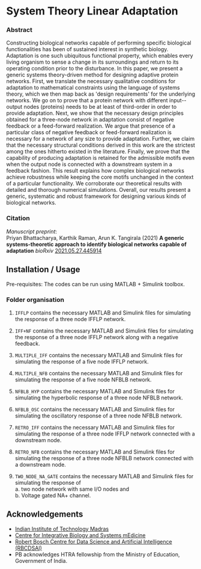 # System Theory Linear Adaptation

### Abstract

Constructing biological networks capable of performing specific biological functionalities has been of sustained interest in synthetic biology. Adaptation is one such ubiquitous functional property, which enables every living organism to sense a change in its surroundings and return to its operating condition prior to the disturbance. In this paper, we present a generic systems theory-driven method for designing adaptive protein networks. First, we translate the necessary qualitative conditions for adaptation to mathematical constraints using the language of systems theory, which we then map back as 'design requirements' for the underlying networks. We go on to prove that a protein network with different input--output nodes (proteins) needs to be at least of third-order in order to provide adaptation. Next, we show that the necessary design principles obtained for a three-node network in adaptation consist of negative feedback or a feed-forward realization. We argue that presence of a particular class of negative feedback or feed-forward realization is necessary for a network of any size to provide adaptation. Further, we claim that the necessary structural conditions derived in this work are the strictest among the ones hitherto existed in the literature. Finally, we prove that the capability of producing adaptation is retained for the admissible motifs even when the output node is connected with a downstream system in a feedback fashion. This result explains how complex biological networks achieve robustness while keeping the core motifs unchanged in the context of a particular functionality. We corroborate our theoretical results with detailed and thorough numerical simulations. Overall, our results present a generic, systematic and robust framework for designing various kinds of biological networks.

### Citation

_Manuscript preprint_:  
Priyan Bhattacharya, Karthik Raman, Arun K. Tangirala (2021) **A generic systems-theoretic approach to identify biological networks capable of adaptation** _bioRxiv_ [2021.05.27.445914](https://doi.org/10.1101/2021.05.27.445914)

## Installation / Usage

Pre-requisites: The codes can be run using MATLAB + Simulink toolbox.

### Folder organisation

1. `IFFLP` contains the necessary MATLAB and Simulink files for simulating the response of a three node IFFLP network.

2. `IFF+NF` contains the necessary MATLAB and Simulink files for simulating the response of a three node IFFLP network along with a negative feedback.

3. `MULTIPLE_IFF` contains the necessary MATLAB and Simulink files for simulating the response of a five node IFFLP network.

4. `MULTIPLE_NFB` contains the necessary MATLAB and Simulink files for simulating the response of a five node NFBLB network.

5. `NFBLB_HYP` contains the necessary MATLAB and Simulink files for simulating the hyperbolic response of a three node NFBLB network.

6. `NFBLB_OSC` contains the necessary MATLAB and Simulink files for simulating the oscillatory response of a three node NFBLB network.

7. `RETRO_IFF` contains the necessary MATLAB and Simulink files for simulating the response of a three node IFFLP network connected with a downstream node.

8. `RETRO_NFB` contains the necessary MATLAB and Simulink files for simulating the response of a three node NFBLB network connected with a downstream node.

9. `TWO_NODE_NA_GATE` contains the necessary MATLAB and Simulink files for simulating the response of  
     a. two node network with same I/O nodes and  
     b. Voltage gated NA+ channel.  





 
## Acknowledgements
* [Indian Institute of Technology Madras](https://www.iitm.ac.in/)
* [Centre for Integrative Biology and Systems mEdicine](https://ibse.iitm.ac.in/)
* [Robert Bosch Centre for Data Science and Artificial Intelligence (RBCDSAI)](https://rbcdsai.iitm.ac.in/)
* PB acknowledges HTRA fellowship from the Ministry of Education, Government of India.